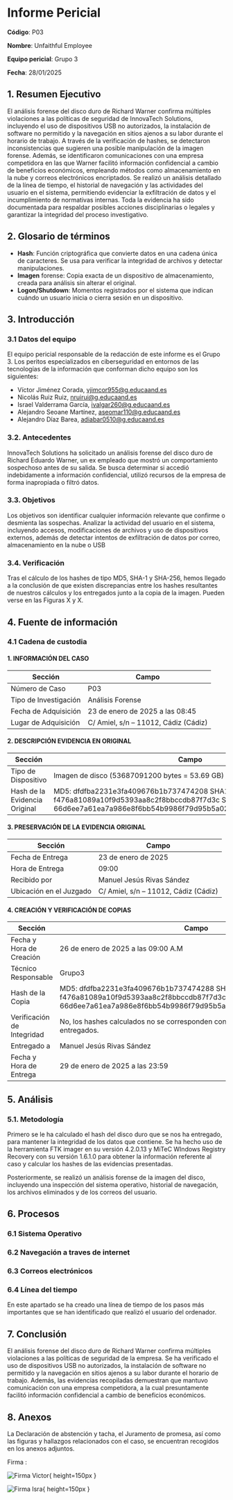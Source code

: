 # Informe Pericial

**Código**: P03

**Nombre**: Unfaithful Employee

**Equipo pericial**: Grupo 3

**Fecha**: 28/01/2025

## 1. Resumen Ejecutivo

El análisis forense del disco duro de Richard Warner confirma múltiples violaciones a las políticas de seguridad de InnovaTech Solutions, incluyendo el uso de dispositivos USB no autorizados, la instalación de software no permitido y la navegación en sitios ajenos a su labor durante el horario de trabajo. A través de la verificación de hashes, se detectaron inconsistencias que sugieren una posible manipulación de la imagen forense. Además, se identificaron comunicaciones con una empresa competidora en las que Warner facilitó información confidencial a cambio de beneficios económicos, empleando métodos como almacenamiento en la nube y correos electrónicos encriptados. Se realizó un análisis detallado de la línea de tiempo, el historial de navegación y las actividades del usuario en el sistema, permitiendo evidenciar la exfiltración de datos y el incumplimiento de normativas internas. Toda la evidencia ha sido documentada para respaldar posibles acciones disciplinarias o legales y garantizar la integridad del proceso investigativo.

## 2. Glosario de términos

- **Hash**: Función criptográfica que convierte datos en una cadena única de caracteres. Se usa para verificar la integridad de archivos y detectar manipulaciones.
- **Imagen** forense: Copia exacta de un dispositivo de almacenamiento, creada para análisis sin alterar el original.
- **Logon/Shutdown**: Momentos registrados por el sistema que indican cuándo un usuario inicia o cierra sesión en un dispositivo.

## 3. Introducción

### 3.1 Datos del equipo

El equipo pericial responsable de la redacción de este informe es el Grupo 3. Los peritos especializados en ciberseguridad en entornos de las tecnologías de la información que conforman dicho equipo son los siguientes:

- Víctor Jiménez Corada, <vjimcor955@g.educaand.es>
- Nicolás Ruiz Ruiz, <nruirui@g.educaand.es>
- Israel Valderrama García, <ivalgar260@g.educaand.es>
- Alejandro Seoane Martínez, <aseomar110@g.educaand.es>
- Alejandro Díaz Barea, <adiabar0510@g.educaand.es>

### 3.2. Antecedentes

InnovaTech Solutions ha solicitado un análisis forense del disco duro de Richard Eduardo Warner, un ex empleado que mostró un comportamiento sospechoso antes de su salida. Se busca determinar si accedió indebidamente a información confidencial, utilizó recursos de la empresa de forma inapropiada o filtró datos.

### 3.3. Objetivos

Los objetivos son identificar cualquier información relevante que confirme o desmienta las sospechas. Analizar la actividad del usuario en el sistema, incluyendo accesos, modificaciones de archivos y uso de dispositivos externos, además de detectar intentos de exfiltración de datos por correo, almacenamiento en la nube o USB

### 3.4. Verificación

Tras el cálculo de los hashes de tipo MD5, SHA-1 y SHA-256, hemos llegado a la conclusión de que existen discrepancias entre los hashes resultantes de nuestros cálculos y los entregados junto a la copia de la imagen. Pueden verse en las Figuras X y X.

## 4. Fuente de información

### 4.1 Cadena de custodia

#### **1. INFORMACIÓN DEL CASO**

| **Sección**           | **Campo**                            |
| --------------------- | ------------------------------------ |
| Número de Caso        | P03                                  |
| Tipo de Investigación | Análisis Forense                     |
| Fecha de Adquisición  | 23 de enero de 2025 a las 08:45      |
| Lugar de Adquisición  | C/ Amiel, s/n – 11012, Cádiz (Cádiz) |

#### **2. DESCRIPCIÓN EVIDENCIA EN ORIGINAL**

| **Sección**                   | **Campo**                                                                                                                                                      |
| ----------------------------- | -------------------------------------------------------------------------------------------------------------------------------------------------------------- |
| Tipo de Dispositivo           | Imagen de disco (53687091200 bytes \= 53.69 GB)                                                                                                                |
| Hash de la Evidencia Original | MD5: dfdfba2231e3fa409676b1b737474208 SHA1: f476a81089a10f9d5393aa8c2f8bbccdb87f7d3c SHA-256: 66d6ee7a61ea7a986e8f6bb54b9986f79d95b5a0278bef86678ed42ace320d96 |

#### **3. PRESERVACIÓN DE LA EVIDENCIA ORIGINAL**

| **Sección**             | **Campo**                            |
| ----------------------- | ------------------------------------ |
| Fecha de Entrega        | 23 de enero de 2025                  |
| Hora de Entrega         | 09:00                                |
| Recibido por            | Manuel Jesús Rivas Sández            |
| Ubicación en el Juzgado | C/ Amiel, s/n – 11012, Cádiz (Cádiz) |

#### **4. CREACIÓN Y VERIFICACIÓN DE COPIAS**

| **Sección**                | **Campo**                                                                                                                                                      |
| -------------------------- | -------------------------------------------------------------------------------------------------------------------------------------------------------------- |
| Fecha y Hora de Creación   | 26 de enero de 2025 a las 09:00 A.M                                                                                                                            |
| Técnico Responsable        | Grupo3                                                                                                                                                         |
| Hash de la Copia           | MD5: dfdfba2231e3fa409676b1b737474288 SHA1: f476a81089a10f9d5393aa8c2f8bbccdb87f7d3c SHA-256: 66d6ee7a61ea7a986e8f6bb54b9986f79d95b5a0278bef86678ed42ace320d9b |
| Verificación de Integridad | No, los hashes calculados no se corresponden con los que nos han sido entregados.                                                                              |
| Entregado a                | Manuel Jesús Rivas Sández                                                                                                                                      |
| Fecha y Hora de Entrega    | 29 de enero de 2025 a las 23:59                                                                                                                                |

## 5. Análisis

### 5.1. Metodología

Primero se le ha calculado el hash del disco duro que se nos ha entregado, para mantener la integridad de los datos que contiene. Se ha hecho uso de la herramienta FTK imager en su versión 4.2.0.13 y MiTeC WIndows Registry Recovery con su versión 1.6.1.0 para obtener la información referente al caso y calcular los hashes de las evidencias presentadas.

Posteriormente, se realizó un análisis forense de la imagen del disco, incluyendo una inspección del sistema operativo, historial de navegación, los archivos eliminados y de los correos del usuario.

## 6. Procesos

### 6.1 Sistema Operativo

### 6.2 Navegación a traves de internet

### 6.3 Correos electrónicos

### 6.4 Línea del tiempo

En este apartado se ha creado una línea de tiempo de los pasos más importantes que se han identificado que realizó el usuario del ordenador.

## 7. Conclusión

El análisis forense del disco duro de Richard Warner confirma múltiples violaciones a las políticas de seguridad de la empresa. Se ha verificado el uso de dispositivos USB no autorizados, la instalación de software no permitido y la navegación en sitios ajenos a su labor durante el horario de trabajo. Además, las evidencias recopiladas demuestran que mantuvo comunicación con una empresa competidora, a la cual presuntamente facilitó información confidencial a cambio de beneficios económicos.

## 8. Anexos

La Declaración de abstención y tacha, el Juramento de promesa, así como las figuras y hallazgos relacionados con el caso, se encuentran recogidos en los anexos adjuntos.

Firma :

![Firma Victor](img/Firma%20Victor.png){ height=150px }

![Firma Isra](img/firma%20isra.png){ height=150px }
